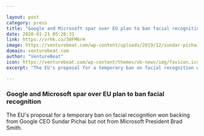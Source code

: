 ```yaml
---

layout: post
category: press
title: "Google and Microsoft spar over EU plan to ban facial recognition"
date: 2020-01-21 05:26:31
link: https://vrhk.co/30FM6rH
image: https://venturebeat.com/wp-content/uploads/2019/12/sundar-pichai.jpg?w=1200&strip=all
domain: venturebeat.com
author: "VentureBeat"
icon: https://venturebeat.com/wp-content/themes/vb-news/img/favicon.ico
excerpt: "The EU's proposal for a temporary ban on facial recognition won backing from Google CEO Sundar Pichai but not from Microsoft President Brad Smith."

---
```


### Google and Microsoft spar over EU plan to ban facial recognition

The EU's proposal for a temporary ban on facial recognition won backing from Google CEO Sundar Pichai but not from Microsoft President Brad Smith.